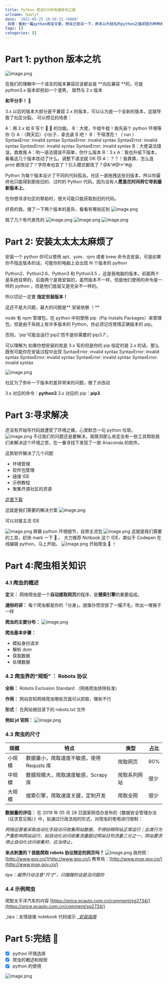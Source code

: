 ```yaml
---
title: Python 爬虫5分钟快速踩坑之路
urlname: hwwlyf
date: '2022-05-25 10:56:31 +0800'
_背景：看到一篇python爬虫文章，想自己尝试一下，原本以为轻松的python之路却因为种种原因而变得不太快乐。_( os: "\U0001F62D \U0001F402 \U0001F40D \U0001F35C )"
tags: []
categories: []
---
```


# Part 1: python 版本之坑

![image.png](https://cdn.nlark.com/yuque/0/2021/png/131211/1617543355617-36b41ac6-42e4-41a8-9312-ff5505f89712.png#crop=0&crop=0&crop=1&crop=1&height=438&id=Thdmj&margin=%5Bobject%20Object%5D&name=image.png&originHeight=438&originWidth=880&originalType=binary∶=1&rotation=0&showTitle=false&size=190234&status=done&style=none&title=&width=880)

在我们的理解中一个语言的版本兼容应该都会是 **向后兼容 **的，可是 python3.x 版本却宛如一个渣男，
居然与 2.x 版本

**和平分手！ 👋**

3.x 以后的版本大部分是不兼容 2.x 的版本，可以认为是一个全新的版本，这就导致了社区分裂。
可以预见的场景：

A：用 2.x 给 B 写个 🐂 🍺 的功能。
B：大佬，牛蛙牛蛙！我先装个 python 环境等你 😗
A：（两天后）小伙子，拿去装 B 吧！
B：干得漂亮！（ run ）
SyntaxError: invalid syntax
SyntaxError: invalid syntax
SyntaxError: invalid syntax
SyntaxError: invalid syntax
SyntaxError: invalid syntax
B：大佬语法错误，救救我
A：哟～语法错误不简单，你什么版本
B：3.x
A：我也升级下版本，看看这几个版本改动了什么，调整下语法就 OK 😼
A：？？！我靠靠，怎么连 print 都改动了？字符串也变了？引入模式都改了？@&^#@!\*^#@

Python 为每个版本设计了不同的代码孤岛，社区一直拖拽这些旧版本，所以你最终也只能得到那些旧的、过时的 Python 代码，因为没有人**愿意花时间将它导到最新版本上**。

在你想寻求社区的帮助时，很大可能只能获取到旧的代码。

好奇的我，搜了一下两个版本的差异，看看有哪些区别
![image.png](https://cdn.nlark.com/yuque/0/2021/png/131211/1617545717866-af444000-6303-40ff-9979-0ab7499bef5f.png#crop=0&crop=0&crop=1&crop=1&height=144&id=dGIU1&margin=%5Bobject%20Object%5D&name=image.png&originHeight=192&originWidth=240&originalType=binary∶=1&rotation=0&showTitle=false&size=41252&status=done&style=none&title=&width=180)

挑了几个有代表性的
![image.png](https://cdn.nlark.com/yuque/0/2021/png/131211/1617545882780-61cdc6a0-c255-4b14-8dca-bba53b61dece.png#crop=0&crop=0&crop=1&crop=1&height=370&id=dRVcc&margin=%5Bobject%20Object%5D&name=image.png&originHeight=370&originWidth=667&originalType=binary∶=1&rotation=0&showTitle=false&size=48000&status=done&style=none&title=&width=667)
![image.png](https://cdn.nlark.com/yuque/0/2021/png/131211/1617546091838-effe4f0b-827b-4803-9edb-2aa253b7726b.png#crop=0&crop=0&crop=1&crop=1&height=424&id=zVQbF&margin=%5Bobject%20Object%5D&name=image.png&originHeight=424&originWidth=673&originalType=binary∶=1&rotation=0&showTitle=false&size=40120&status=done&style=none&title=&width=673)
![image.png](https://cdn.nlark.com/yuque/0/2021/png/131211/1617546177012-2d99e677-c064-4182-b4dc-95b24a196705.png#crop=0&crop=0&crop=1&crop=1&height=353&id=rrrSk&margin=%5Bobject%20Object%5D&name=image.png&originHeight=353&originWidth=677&originalType=binary∶=1&rotation=0&showTitle=false&size=48694&status=done&style=none&title=&width=677)

# Part 2: 安装太太太太麻烦了

安装一个 python 你可以使用 apt、yum、rpm 或者 brew 命令去安装，可是如果你不指定版本的话，可能你的电脑上会出现 N 个版本的 python

Python2、Python2.6、Python3 和 Python3.5 ，这是我电脑的版本，前面两个是系统自带的，后面两个是我安装的，虽然版本不一样，但是他们使用的命令是一样的 python ，但是他们底层又是完全不一样的。

所以切记一定要 **指定安装版本！**

这还不是大问题，最大的问题是** 安装依赖 ！**

node 有 npm 管理包，在 python 中则使用 pip（Pip Installs Packages）来管理包，但是由于系统上有许多版本的 Python，你必须记住使用正确版本的 pip。

否则，'pip'可能会运行'pip2'而不是你需要的'pip3.7'。

可以理解为 如果你想安装的库是 3.x 写的但是你的 pip 指定的是 2.x 的话，那么既有可能你在安装过程中出现
SyntaxError: invalid syntax
SyntaxError: invalid syntax
SyntaxError: invalid syntax
SyntaxError: invalid syntax
SyntaxError: invalid syntax

![image.png](https://cdn.nlark.com/yuque/0/2021/png/131211/1617544955170-876a9683-606e-4e7e-91d3-aa7fc8011895.png#crop=0&crop=0&crop=1&crop=1&height=120&id=a8r0J&margin=%5Bobject%20Object%5D&name=image.png&originHeight=240&originWidth=240&originalType=binary∶=1&rotation=0&showTitle=false&size=112921&status=done&style=none&title=&width=120)

社区为了弥补一下版本的差异带来的问题，做了点改动

3.x 对应的命令：**python3**
3.x 对应的 pip：**pip3**

# Part 3:寻求解决

还没有开始写代码就遭受了环境之痛，心里默念一句 python 垃圾。
![image.png](https://cdn.nlark.com/yuque/0/2021/png/131211/1617546507440-bf820956-3f7e-4203-a348-b3a958dead6b.png#crop=0&crop=0&crop=1&crop=1&height=177&id=WZmW9&margin=%5Bobject%20Object%5D&name=image.png&originHeight=352&originWidth=333&originalType=binary∶=1&rotation=0&showTitle=false&size=93398&status=done&style=none&title=&width=167)
不过我们的问题还是要解决，我猜测那么肯定会有一些工具帮助我们来解决这个环境之苦，在一番寻找下发现了一款 Anaconda 的软件。

这款软件解决了几个问题

- 环境管理
- 软件包管理
- 链接 IDE
- 示例教程
- 聚集开源社区的资源

[这里下载](https://www.anaconda.com/products/individual)

这就是我们需要的解决方案
![image.png](https://cdn.nlark.com/yuque/0/2021/png/131211/1617546806291-68bb4a95-a1f5-47fd-abe6-9c9b951c88c8.png#crop=0&crop=0&crop=1&crop=1&height=219&id=EYiYX&margin=%5Bobject%20Object%5D&name=image.png&originHeight=438&originWidth=440&originalType=binary∶=1&rotation=0&showTitle=false&size=331757&status=done&style=none&title=&width=220)

可以对接主流 IDE

![image.png](https://cdn.nlark.com/yuque/0/2021/png/131211/1617546949365-132cf9b4-b9fb-41bd-8e65-8847eae9498f.png#crop=0&crop=0&crop=1&crop=1&height=364&id=jUtw9&margin=%5Bobject%20Object%5D&name=image.png&originHeight=727&originWidth=2409&originalType=binary∶=1&rotation=0&showTitle=false&size=213570&status=done&style=none&title=&width=1205)
屏蔽 python 环境细节，自带主流包
![image.png](https://cdn.nlark.com/yuque/0/2021/png/131211/1617547102897-8ad038ea-d48c-441c-aed0-d4a67de0ceb0.png#crop=0&crop=0&crop=1&crop=1&height=524&id=E0XfL&margin=%5Bobject%20Object%5D&name=image.png&originHeight=1048&originWidth=2543&originalType=binary∶=1&rotation=0&showTitle=false&size=178397&status=done&style=none&title=&width=1272)
这就是我们需要的工具，赶快 mark 一下 📝 。
大力推荐 Notbook 这个 IDE，类似于 Codepen 在线编辑 python，马上开始。
![image.png](https://cdn.nlark.com/yuque/0/2021/png/131211/1617547281487-e55a9915-fc4e-44a9-b444-8b4e53240ad4.png#crop=0&crop=0&crop=1&crop=1&height=164&id=dBY3i&margin=%5Bobject%20Object%5D&name=image.png&originHeight=327&originWidth=350&originalType=binary∶=1&rotation=0&showTitle=false&size=283625&status=done&style=none&title=&width=175)
开始爬虫 🐛 ！

# Part 4:爬虫相关知识

### 4.1 爬虫的概述

**定义：**
网络爬虫是一个**自动提取网页**的程序，是**搜索引擎**的重要组成。

**通俗的讲：**
每个爬虫都是你的「分身」。就像孙悟空拔了一撮汗毛，吹出一堆猴子一样

**爬虫的主要分布：**
![image.png](https://cdn.nlark.com/yuque/0/2021/png/131211/1617678016475-4d88b35a-69da-49d3-9ce7-32f6f3b5e657.png#crop=0&crop=0&crop=1&crop=1&height=340&id=fQ8Yc&margin=%5Bobject%20Object%5D&name=image.png&originHeight=340&originWidth=720&originalType=binary∶=1&rotation=0&showTitle=false&size=266357&status=done&style=none&title=&width=720)

**爬虫基本步骤：**

- 模拟身份请求
- 解析 dom
- 获取数据
- 处理数据

### 4.2 爬虫界的“规矩” ： Robots 协议

**全称：**
Robots Exclusion Standard （网络爬虫排除标准）

**作用：**
网站告知网络爬虫哪些页面可以抓取，哪些不行

**形式：**
在网站根目录下的 robots.txt 文件

**例如 jd 官网：**
![image.png](https://cdn.nlark.com/yuque/0/2021/png/131211/1617677183548-7816074c-e759-434f-86d1-836bcdcb740c.png#crop=0&crop=0&crop=1&crop=1&height=307&id=JuxNZ&margin=%5Bobject%20Object%5D&name=image.png&originHeight=307&originWidth=430&originalType=binary∶=1&rotation=0&showTitle=false&size=28131&status=done&style=none&title=&width=430)

### 4.3 爬虫的尺寸

| 规模   | 特点                                      | 类型         | 占比 |
| ------ | ----------------------------------------- | ------------ | ---- |
| 小规模 | 数据量小，爬取速度不敏感，使用 Requsts 库 | 爬取网页     | 90%  |
| 中规模 | 数据规模大，爬取速度敏感，Scrapy 库       | 爬取系列网站 | 很少 |
| 大规模 | 搜索引擎，爬取速度关键，定制开发          | 爬取全网     | 很少 |

**数据量的评估：**
在 2019 年 05 月 28 日国家网信办发布的《数据安全管理办法（征求意见稿）》中，拟通过行政法规的形式，对爬虫的使用进行限制：

_网络运营者采取自动化手段访问收集网站数据，不得妨碍网站正常运行；此类行为严重影响网站运行，如自动化访问收集流量超过网站日均流量三分之一，网站要求停止自动化访问收集时，应当停止。_

**来点刺激的？我能爬取 robots 协议限定的网页吗？**
![image.png](https://cdn.nlark.com/yuque/0/2021/png/131211/1617679691845-c9757f54-f0bf-47af-8a59-3c51f5bb6c08.png#crop=0&crop=0&crop=1&crop=1&height=196&id=sL3vb&margin=%5Bobject%20Object%5D&name=image.png&originHeight=196&originWidth=240&originalType=binary∶=1&rotation=0&showTitle=false&size=14183&status=done&style=none&title=&width=240)
政府网：[http://www.gov.cn/](http://www.gov.cn/)
教育局：[http://www.moe.gov.cn/](http://www.moe.gov.cn/)

_tips：越界行动注意“尺寸”，只蹭蹭的话是没问题的_

### 4.4 示例爬虫

爬取太平洋汽车的内容
[https://price.pcauto.com.cn/comment/sg2734/](https://price.pcauto.com.cn/comment/sg2734/)

_tips：友情链接 notebook 代码提示 _[_安装指南_](https://www.jianshu.com/p/2e8a6596139a)

#

# Part 5:完结 🎉

- [x] python 环境选择
- [x] 爬虫的概述和规矩
- [x] python 的使用

![image.png](https://cdn.nlark.com/yuque/0/2021/png/131211/1617547281487-e55a9915-fc4e-44a9-b444-8b4e53240ad4.png#crop=0&crop=0&crop=1&crop=1&height=164&id=l1lti&margin=%5Bobject%20Object%5D&name=image.png&originHeight=327&originWidth=350&originalType=binary∶=1&rotation=0&showTitle=false&size=283625&status=done&style=none&title=&width=175)

##

